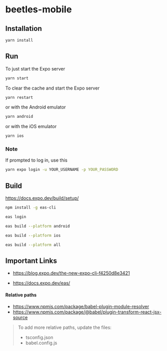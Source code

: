 # beetles-mobile

## Installation

```bash
yarn install
```

## Run
To just start the Expo server
```bash
yarn start
```
To clear the cache and start the Expo server
```bash
yarn restart
```
or with the Android emulator
```bash
yarn android
```
or with the iOS emulator
```bash
yarn ios
```
### Note
If prompted to log in, use this
```bash
yarn expo login -u YOUR_USERNAME -p YOUR_PASSWORD
```

## Build
https://docs.expo.dev/build/setup/

```bash
npm install -g eas-cli
```

```bash
eas login
```

```bash
eas build --platform android
```

```bash
eas build --platform ios
```

```bash
eas build --platform all
```


## Important Links

- https://blog.expo.dev/the-new-expo-cli-f4250d8e3421

- https://docs.expo.dev/eas/

#### Relative paths
- https://www.npmjs.com/package/babel-plugin-module-resolver
- https://www.npmjs.com/package/@babel/plugin-transform-react-jsx-source

> To add more relative paths, update the files: 
> - tsconfig.json
> - babel.config.js